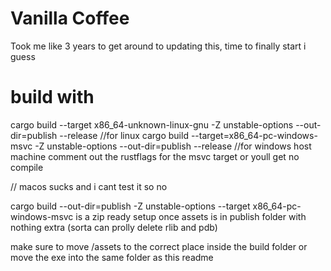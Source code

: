 # Vanilla Coffee
Took me like 3 years to get around to updating this, time to finally start i guess



# build with 
cargo build --target x86_64-unknown-linux-gnu -Z unstable-options --out-dir=publish --release       //for linux
cargo build --target=x86_64-pc-windows-msvc -Z unstable-options --out-dir=publish --release //for windows host machine comment out the rustflags for the msvc target or youll get no compile

// macos sucks and i cant test it so no


cargo build --out-dir=publish -Z unstable-options --target x86_64-pc-windows-msvc
is a zip ready setup once assets is in publish folder with nothing extra (sorta can prolly delete rlib and pdb)


make sure to move /assets to the correct place inside the build folder or move the exe into the same folder as this readme


